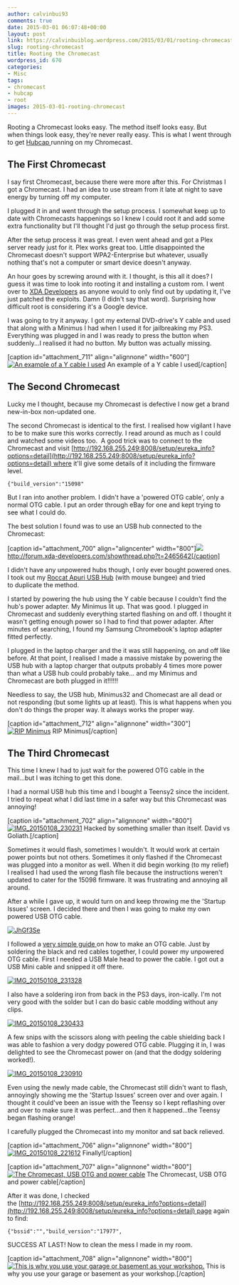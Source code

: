 ```yaml
---
author: calvinbui93
comments: true
date: 2015-03-01 06:07:48+00:00
layout: post
link: https://calvinbuiblog.wordpress.com/2015/03/01/rooting-chromecast/
slug: rooting-chromecast
title: Rooting the Chromecast
wordpress_id: 670
categories:
- Misc
tags:
- chromecast
- hubcap
- root
images: 2015-03-01-rooting-chromecast
---
```


Rooting a Chromecast looks easy. The method itself looks easy. But when things look easy, they're never really easy. This is what I went through to get [Hubcap ](http://forum.xda-developers.com/hardware-hacking/chromecast/root-hubcap-chromecast-root-release-t2855893)running on my Chromecast.

<!-- more -->


## The First Chromecast


I say first Chromecast, because there were more after this. For Christmas I got a Chromecast. I had an idea to use stream from it late at night to save energy by turning off my computer.

I plugged it in and went through the setup process. I somewhat keep up to date with Chromecasts happenings so I knew I could root it and add some extra functionality but I'll thought I'd just go through the setup process first.

After the setup process it was great. I even went ahead and got a Plex server ready just for it. Plex works great too. Little disappointed the Chromecast doesn't support WPA2-Enterprise but whatever, usually nothing that's not a computer or smart device doesn't anyway.

An hour goes by screwing around with it. I thought, is this all it does? I guess it was time to look into rooting it and installing a custom rom. I went over to [XDA Developers](http://forum.xda-developers.com/hardware-hacking/chromecast) as anyone would to only find out by updating it, I've just patched the exploits. Damn (I didn't say that word). Surprising how difficult root is considering it's a Google device.

I was going to try it anyway. I got my external DVD-drive's Y cable and used that along with a Minimus I had when I used it for jailbreaking my PS3. Everything was plugged in and I was ready to press the button when suddenly...I realised it had no button. My button was actually missing.

[caption id="attachment_711" align="alignnone" width="600"][![An example of a Y cable I used](http://calvinbuiblog.files.wordpress.com/2015/01/cab-usb-yblack.jpg)](http://calvinbuiblog.files.wordpress.com/2015/01/cab-usb-yblack.jpg) An example of a Y cable I used[/caption]


## The Second Chromecast


Lucky me I thought, because my Chromecast is defective I now get a brand new-in-box non-updated one.

The second Chromecast is identical to the first. I realised how vigilant I have to be to make sure this works correctly. I read around as much as I could and watched some videos too.  A good trick was to connect to the Chromecast and visit [http://192.168.255.249:8008/setup/eureka_info?options=detail](http://192.168.255.249:8008/setup/eureka_info?options=detail) where it'll give some details of it including the firmware level.

    
    {"build_version":"15098"


But I ran into another problem. I didn't have a 'powered OTG cable', only a normal OTG cable. I put an order through eBay for one and kept trying to see what I could do.

The best solution I found was to use an USB hub connected to the Chromecast:

[caption id="attachment_700" align="aligncenter" width="800"][![](http://calvinbuiblog.files.wordpress.com/2015/01/pa010003.jpg)](http://calvinbuiblog.files.wordpress.com/2015/01/pa010003.jpg) http://forum.xda-developers.com/showthread.php?t=2465642[/caption]

I didn't have any unpowered hubs though, I only ever bought powered ones. I took out my [Roccat Apuri USB Hub](http://www.roccat.org/Products/Gaming-Accessories/ROCCAT-Apuri/) (with mouse bungee) and tried to duplicate the method.

I started by powering the hub using the Y cable because I couldn't find the hub's power adapter. My Minimus lit up. That was good. I plugged in Chromecast and suddenly everything started flashing on and off. I thought it wasn't getting enough power so I had to find that power adapter. After minutes of searching, I found my Samsung Chromebook's laptop adapter fitted perfectly.

I plugged in the laptop charger and the it was still happening, on and off like before. At that point, I realised I made a massive mistake by powering the USB hub with a laptop charger that outputs probably 4 times more power than what a USB hub could probably take... and my Minimus and Chromecast are both plugged in it!!!!!!

Needless to say, the USB hub, Minimus32 and Chomecast are all dead or not responding (but some lights up at least). This is what happens when you don't do things the proper way. It always works the proper way.

[caption id="attachment_712" align="alignnone" width="300"][![RIP Minimus](http://calvinbuiblog.files.wordpress.com/2015/01/minimus.jpg)](http://calvinbuiblog.files.wordpress.com/2015/01/minimus.jpg) RIP Minimus[/caption]


## The Third Chromecast


This time I knew I had to just wait for the powered OTG cable in the mail...but I was itching to get this done.

I had a normal USB hub this time and I bought a Teensy2 since the incident. I tried to repeat what I did last time in a safer way but this Chromecast was annoying!

[caption id="attachment_702" align="alignnone" width="800"][![IMG_20150108_230231](http://calvinbuiblog.files.wordpress.com/2015/01/img_20150108_230231.jpg)](http://calvinbuiblog.files.wordpress.com/2015/01/img_20150108_230231.jpg) Hacked by something smaller than itself. David vs Goliath.[/caption]

Sometimes it would flash, sometimes I wouldn't. It would work at certain power points but not others. Sometimes it only flashed if the Chromecast was plugged into a monitor as well. When it did begin working (to my relief) I realised I had used the wrong flash file because the instructions weren't updated to cater for the 15098 firmware. It was frustrating and annoying all around.

After a while I gave up, it would turn on and keep throwing me the 'Startup Issues' screen. I decided there and then I was going to make my own powered USB OTG cable.

[![JhGf3Se](http://calvinbuiblog.files.wordpress.com/2015/01/jhgf3se.jpg)](http://calvinbuiblog.files.wordpress.com/2015/01/jhgf3se.jpg)

I followed a [very simple guide ](http://forum.xda-developers.com/showthread.php?t=1828032)on how to make an OTG cable. Just by soldering the black and red cables together, I could power my unpowered OTG cable. First I needed a USB Male head to power the cable. I got out a USB Mini cable and snipped it off there.

[![IMG_20150108_231328](http://calvinbuiblog.files.wordpress.com/2015/01/img_20150108_231328.jpg)](http://calvinbuiblog.files.wordpress.com/2015/01/img_20150108_231328.jpg)

I also have a soldering iron from back in the PS3 days, iron-ically. I'm not very good with the solder but I can do basic cable modding without any clips.

[![IMG_20150108_230433](http://calvinbuiblog.files.wordpress.com/2015/01/img_20150108_230433.jpg)](http://calvinbuiblog.files.wordpress.com/2015/01/img_20150108_230433.jpg)

A few snips with the scissors along with peeling the cable shielding back I was able to fashion a very dodgy powered OTG cable. Plugging it in, I was delighted to see the Chromecast power on (and that the dodgy soldering worked!).

[![IMG_20150108_230910](http://calvinbuiblog.files.wordpress.com/2015/01/img_20150108_230910.jpg)](http://calvinbuiblog.files.wordpress.com/2015/01/img_20150108_230910.jpg)

Even using the newly made cable, the Chromecast still didn't want to flash, annoyingly showing me the 'Startup Issues' screen over and over again. I thought it could've been an issue with the Teensy so I kept reflashing over and over to make sure it was perfect...and then it happened...the Teensy began flashing orange!

I carefully plugged the Chromecast into my monitor and sat back relieved.

[caption id="attachment_706" align="alignnone" width="800"][![IMG_20150108_221612](http://calvinbuiblog.files.wordpress.com/2015/01/img_20150108_221612.jpg)](http://calvinbuiblog.files.wordpress.com/2015/01/img_20150108_221612.jpg) Finally![/caption]

[caption id="attachment_707" align="alignnone" width="800"][![The Chromecast, USB OTG and power cable](http://calvinbuiblog.files.wordpress.com/2015/01/img_20150108_221628.jpg)](http://calvinbuiblog.files.wordpress.com/2015/01/img_20150108_221628.jpg) The Chromecast, USB OTG and power cable[/caption]

After it was done, I checked the [http://192.168.255.249:8008/setup/eureka_info?options=detail](http://192.168.255.249:8008/setup/eureka_info?options=detail) page again to find:

    
    {"bssid":"","build_version":"17977",


SUCCESS AT LAST! Now to clean the mess I made in my room.

[caption id="attachment_708" align="alignnone" width="800"][![This is why you use your garage or basement as your workshop.](http://calvinbuiblog.files.wordpress.com/2015/01/img_20150108_225818.jpg)](http://calvinbuiblog.files.wordpress.com/2015/01/img_20150108_225818.jpg) This is why you use your garage or basement as your workshop.[/caption]
